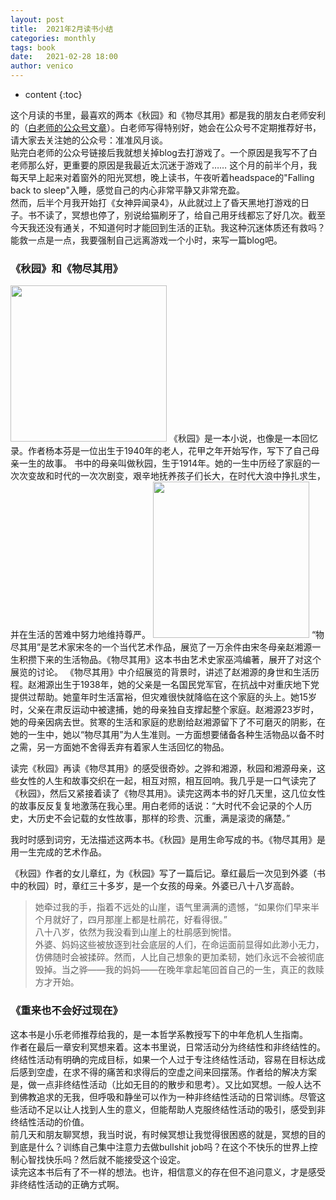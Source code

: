 ```yaml
---
layout: post
title:  2021年2月读书小结
categories: monthly
tags: book
date:   2021-02-28 18:00
author: venico
---
```

* content
{:toc}

这个月读的书里，最喜欢的两本《秋园》和《物尽其用》都是我的朋友白老师安利的（[白老师的公众号文章](https://mp.weixin.qq.com/s/sl5Gia-dVnH1fX3FJiHoTw)）。白老师写得特别好，她会在公众号不定期推荐好书，请大家去关注她的公众号：准准风月谈。  
贴完白老师的公众号链接后我就想关掉blog去打游戏了。一个原因是我写不了白老师那么好，更重要的原因是我最近太沉迷于游戏了…… 这个月的前半个月，我每天早上起来对着窗外的阳光冥想，晚上读书，午夜听着headspace的"Falling back to sleep"入睡，感觉自己的内心非常平静又非常充盈。  
然而，后半个月我开始打《女神异闻录4》，从此就过上了昏天黑地打游戏的日子。书不读了，冥想也停了，别说给猫刷牙了，给自己用牙线都忘了好几次。截至今天我还没有通关，不知道何时才能回到生活的正轨。我这种沉迷体质还有救吗？能救一点是一点，我要强制自己远离游戏一个小时，来写一篇blog吧。  

### 《秋园》和《物尽其用》  
<img src="https://s3.cn-north-1.amazonaws.com.cn/sitbweb-cn/content/B089SZMNMY/resources/234225351" width="250">  
《秋园》是一本小说，也像是一本回忆录。作者杨本芬是一位出生于1940年的老人，花甲之年开始写作，写下了自己母亲一生的故事。  
书中的母亲叫做秋园，生于1914年。她的一生中历经了家庭的一次次变故和时代的一次次剧变，艰辛地抚养孩子们长大，在时代大浪中挣扎求生，并在生活的苦难中努力地维持尊严。  

<img src="https://i.gr-assets.com/images/S/compressed.photo.goodreads.com/books/1450207147l/28217945._SX318_.jpg" width="250">  
“物尽其用”是艺术家宋冬的一个当代艺术作品，展览了一万余件由宋冬母亲赵湘源一生积攒下来的生活物品。《物尽其用》这本书由艺术史家巫鸿编著，展开了对这个展览的讨论。  
《物尽其用》中介绍展览的背景时，讲述了赵湘源的身世和生活历程。赵湘源出生于1938年，她的父亲是一名国民党军官，在抗战中对重庆地下党提供过帮助。她童年时生活富裕，但灾难很快就降临在这个家庭的头上。她15岁时，父亲在肃反运动中被逮捕，她的母亲独自支撑起整个家庭。赵湘源23岁时，她的母亲因病去世。贫寒的生活和家庭的悲剧给赵湘源留下了不可磨灭的阴影，在她的一生中，她以“物尽其用”为人生准则。一方面想要储备各种生活物品以备不时之需，另一方面她不舍得丢弃有着家人生活回忆的物品。    

读完《秋园》再读《物尽其用》的感受很奇妙。之骅和湘源，秋园和湘源母亲，这些女性的人生和故事交织在一起，相互对照，相互回响。我几乎是一口气读完了《秋园》，然后又紧接着读了《物尽其用》。读完这两本书的好几天里，这几位女性的故事反反复复地激荡在我心里。用白老师的话说：“大时代不会记录的个人历史，大历史不会记载的女性故事，那样的珍贵、沉重，满是滚烫的痛楚。”  

我时时感到词穷，无法描述这两本书。《秋园》是用生命写成的书。《物尽其用》是用一生完成的艺术作品。  

《秋园》作者的女儿章红，为《秋园》写了一篇后记。章红最后一次见到外婆（书中的秋园）时，章红三十多岁，是一个女孩的母亲。外婆已八十八岁高龄。  
> 她牵过我的手，指着不远处的山崖，语气里满满的遗憾，“如果你们早来半个月就好了，四月那崖上都是杜鹃花，好看得很。”  
> 八十八岁，依然为我没看到山崖上的杜鹃感到惋惜。    
> 外婆、妈妈这些被放逐到社会底层的人们，在命运面前显得如此渺小无力，仿佛随时会被揉碎。然而，人比自己想象的更加柔韧，她们永远不会被彻底毁掉。当之骅——我的妈妈——在晚年拿起笔回首自己的一生，真正的救赎方才开始。  

### 《重来也不会好过现在》  
这本书是小乐老师推荐给我的，是一本哲学系教授写下的中年危机人生指南。   
作者在最后一章安利冥想来着。这本书里说，日常活动分为终结性和非终结性的。终结性活动有明确的完成目标，如果一个人过于专注终结性活动，容易在目标达成后感到空虚，在求不得的痛苦和求得后的空虚之间来回摆荡。作者给的解决方案是，做一点非终结性活动（比如无目的的散步和思考）。又比如冥想。一般人达不到佛教追求的无我，但呼吸和静坐可以作为一种非终结性活动的日常训练。尽管这些活动不足以让人找到人生的意义，但能帮助人克服终结性活动的吸引，感受到非终结性活动的价值。  
前几天和朋友聊冥想，我当时说，有时候冥想让我觉得很困惑的就是，冥想的目的到底是什么？训练自己集中注意力去做bullshit job吗？在这个不快乐的世界上控制心智找快乐吗？然后就不能接受这个设定。  
读完这本书后有了不一样的想法。也许，相信意义的存在但不追问意义，才是感受非终结性活动的正确方式啊。  